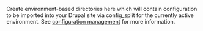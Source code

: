 Create environment-based directories here which will contain configuration to be imported into your Drupal site via config_split for the currently active environment. See [configuration management](http://blt.readthedocs.io/en/latest/readme/configuration-management/) for more information.
